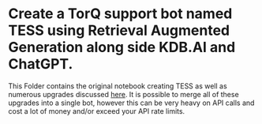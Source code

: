 # Create a TorQ support bot named TESS using Retrieval Augmented Generation along side KDB.AI and ChatGPT.

This Folder contains the original notebook creating TESS as well as numerous upgrades discussed [here](https://dataintellect.com/news/tess-again/?preview=true). It is possible to merge all of these upgrades into a single bot, however this can be very heavy on API calls and cost a lot of money and/or exceed your API rate limits. 


